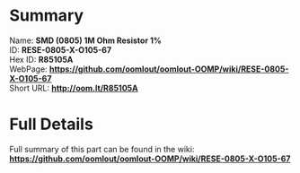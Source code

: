 
Summary
=================
  
Name: __SMD (0805) 1M Ohm Resistor 1%__    
ID: __RESE-0805-X-O105-67__   
Hex ID: __R85105A__   
WebPage: __https://github.com/oomlout/oomlout-OOMP/wiki/RESE-0805-X-O105-67__   
Short URL: __http://oom.lt/R85105A__   

Full Details
==========================
Full summary of this part can be found in the wiki:   
__https://github.com/oomlout/oomlout-OOMP/wiki/RESE-0805-X-O105-67__    

